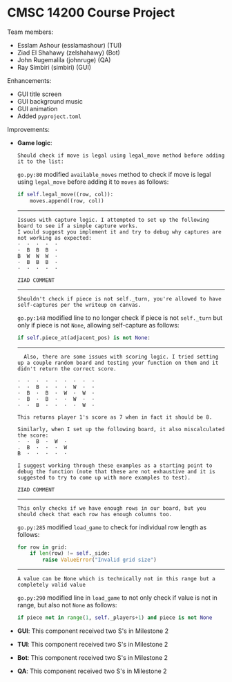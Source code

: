 # CMSC 14200 Course Project

Team members:
- Esslam Ashour (esslamashour) (TUI)
- Ziad El Shahawy (zelshahawy) (Bot)
- John Rugemalila (johnruge) (QA)
- Ray Simbiri (simbiri) (GUI)

Enhancements:
- GUI title screen
- GUI background music
- GUI animation
- Added `pyproject.toml`

Improvements:
* **Game logic**:

  ```
  Should check if move is legal using legal_move method before adding it to the list:
  ```
  
  ``go.py:80`` modified ``available_moves`` method to check if move is legal using ``legal_move`` before adding it to ``moves`` as follows:
  ```python
  if self.legal_move((row, col)):
      moves.append((row, col))
  ```

  ______________

  ```
  Issues with capture logic. I attempted to set up the following board to see if a simple capture works.
  I would suggest you implement it and try to debug why captures are not working as expected:
  ·  ·  ·  ·  ·
  ·  B  B  B  ·
  B  W  W  W  ·
  ·  B  B  B  ·
  ·  ·  ·  ·  ·
  ```

  ``ZIAD COMMENT``
  ______________

  ```
  Shouldn't check if piece is not self._turn, you're allowed to have self-captures per the writeup on canvas.
  ```

  ``go.py:148`` modified line to no longer check if piece is not `self._turn` but only if piece is not `None`, allowing self-capture as follows:
  ```python
  if self.piece_at(adjacent_pos) is not None:
  ```

  ______________
  ```
    Also, there are some issues with scoring logic. I tried setting up a couple random board and testing your function on them and it didn't return the correct score. 
  
  ·  ·  ·  ·  ·  ·  ·  ·  ·
  ·  ·  B  ·  ·  ·  W  ·  ·
  ·  B  ·  B  ·  W  ·  W  ·
  ·  B  ·  B  ·  ·  W  ·  ·
  ·  ·  B  ·  ·  ·  ·  W  ·
  
  This returns player 1's score as 7 when in fact it should be 8. 
  
  Similarly, when I set up the following board, it also miscalculated the score:
  ·  ·  B  ·  W  ·
  .  B  ·  ·  ·  W
  B  ·  ·  ·  ·  ·
  
  I suggest working through these examples as a starting point to debug the function (note that these are not exhaustive and it is suggested to try to come up with more examples to test).
  ```
  
  ``ZIAD COMMENT``

  ______________
  ```
  This only checks if we have enough rows in our board, but you should check that each row has enough columns too.
  ```
  
  ``go.py:285`` modified `load_game` to check for individual row length as follows:
  ```python
  for row in grid:
      if len(row) != self._side:
          raise ValueError("Invalid grid size")
  ```
  ______________
  

  ```
  A value can be None which is technically not in this range but a completely valid value
  ```
  
  ``go.py:290`` modified line in `load_game` to not only check if value is not in range, but also not `None` as follows:
  ```python
  if piece not in range(1, self._players+1) and piece is not None
  ```

* **GUI**:
  This component received two S's in Milestone 2
  
* **TUI**:
  This component received two S's in Milestone 2

* **Bot**:
  This component received two S's in Milestone 2

* **QA**:
  This component received two S's in Milestone 2
